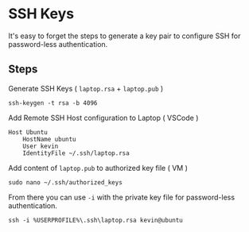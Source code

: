 # SSH Keys

It's easy to forget the steps to generate a key pair to configure SSH for password-less authentication.

## Steps

Generate SSH Keys ( `laptop.rsa` + `laptop.pub` )

```
ssh-keygen -t rsa -b 4096
```

Add Remote SSH Host configuration to Laptop ( VSCode )

```
Host Ubuntu
    HostName ubuntu
    User kevin
    IdentityFile ~/.ssh/laptop.rsa
```

Add content of `laptop.pub` to authorized key file ( VM )

```
sudo nano ~/.ssh/authorized_keys
```

From there you can use `-i` with the private key file for password-less authentication.

```
ssh -i %USERPROFILE%\.ssh\laptop.rsa kevin@ubuntu
```